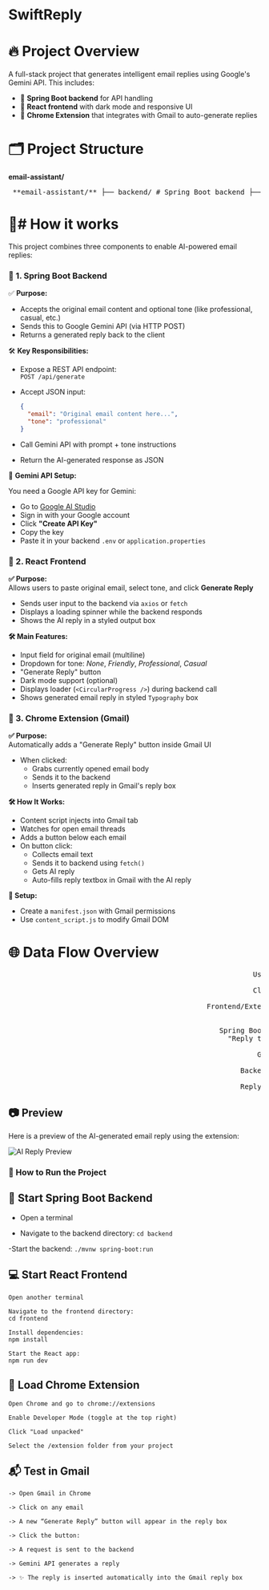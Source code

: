 ﻿# SwiftReply

# 🔥 Project Overview
A full-stack project that generates intelligent email replies using Google's Gemini API. This includes:

- 🚀 **Spring Boot backend** for API handling  
- 🎨 **React frontend** with dark mode and responsive UI  
- 🧩 **Chrome Extension** that integrates with Gmail to auto-generate replies

# 🗂️ Project Structure
**email-assistant/**
<pre> **email-assistant/** ├── backend/ # Spring Boot backend ├── frontend/ # React.js frontend (with Tailwind or MUI) ├── extension/ # Chrome Extension (Gmail integration) </pre>

# 📌# How it works
This project combines three components to enable AI-powered email replies:

### 🧱 1. Spring Boot Backend
✅ **Purpose:**

- Accepts the original email content and optional tone (like professional, casual, etc.)
- Sends this to Google Gemini API (via HTTP POST)
- Returns a generated reply back to the client

              

🛠️ **Key Responsibilities:**

- Expose a REST API endpoint:  
  `POST /api/generate`

- Accept JSON input:  
  ```json
  {
    "email": "Original email content here...",
    "tone": "professional"
  }

- Call Gemini API with prompt + tone instructions

- Return the AI-generated response as JSON

🔐 **Gemini API Setup:**

You need a Google API key for Gemini:

- Go to [Google AI Studio](https://makersuite.google.com/app)
- Sign in with your Google account  
- Click **"Create API Key"**  
- Copy the key  
- Paste it in your backend `.env` or `application.properties`


### 🎨 2. React Frontend

**✅ Purpose:**  
Allows users to paste original email, select tone, and click **Generate Reply**

- Sends user input to the backend via `axios` or `fetch`
- Displays a loading spinner while the backend responds
- Shows the AI reply in a styled output box

**🛠️ Main Features:**

- Input field for original email (multiline)
- Dropdown for tone: _None_, _Friendly_, _Professional_, _Casual_
- "Generate Reply" button
- Dark mode support (optional)
- Displays loader (`<CircularProgress />`) during backend call
- Shows generated email reply in styled `Typography` box


### 🧩 3. Chrome Extension (Gmail)

**✅ Purpose:**  
Automatically adds a "Generate Reply" button inside Gmail UI

- When clicked:
  - Grabs currently opened email body
  - Sends it to the backend
  - Inserts generated reply in Gmail's reply box

**🛠️ How It Works:**

- Content script injects into Gmail tab
- Watches for open email threads
- Adds a button below each email
- On button click:
  - Collects email text
  - Sends it to backend using `fetch()`
  - Gets AI reply
  - Auto-fills reply textbox in Gmail with the AI reply

**🔐 Setup:**

- Create a `manifest.json` with Gmail permissions
- Use `content_script.js` to modify Gmail DOM


# 🌐 Data Flow Overview


<pre>
                                                          User (Gmail / Web UI)
                                                                   ↓
                                                          Clicks "Generate Reply"
                                                                   ↓
                                               Frontend/Extension sends POST request to backend:
                                                             /api/generate-reply
                                                                    ↓
                                                  Spring Boot Backend forms Gemini API prompt:
                                                    "Reply to this email in a [tone] tone: ..."
                                                                    ↓
                                                           Gemini API generates reply
                                                                    ↓
                                                       Backend sends reply to Frontend/Extension
                                                                    ↓
                                                       Reply inserted in UI or Gmail textbox
</pre>




## 📷 Preview

Here is a preview of the AI-generated email reply using the extension:

![AI Reply Preview](./assets/Screenshot%202025-07-26%20142836.png)

### 🎯 How to Run the Project

## 🚀 Start Spring Boot Backend
   - Open a terminal

   - Navigate to the backend directory:
    `cd backend`

   -Start the backend:
    `./mvnw spring-boot:run`

## 💻 Start React Frontend

    Open another terminal

    Navigate to the frontend directory:
    cd frontend

    Install dependencies:
    npm install

    Start the React app:
    npm run dev

## 🧩 Load Chrome Extension

    Open Chrome and go to chrome://extensions

    Enable Developer Mode (toggle at the top right)

    Click "Load unpacked"

    Select the /extension folder from your project

## 📬 Test in Gmail

    -> Open Gmail in Chrome

    -> Click on any email

    -> A new “Generate Reply” button will appear in the reply box

    -> Click the button:

    -> A request is sent to the backend

    -> Gemini API generates a reply

    -> ✨ The reply is inserted automatically into the Gmail reply box




